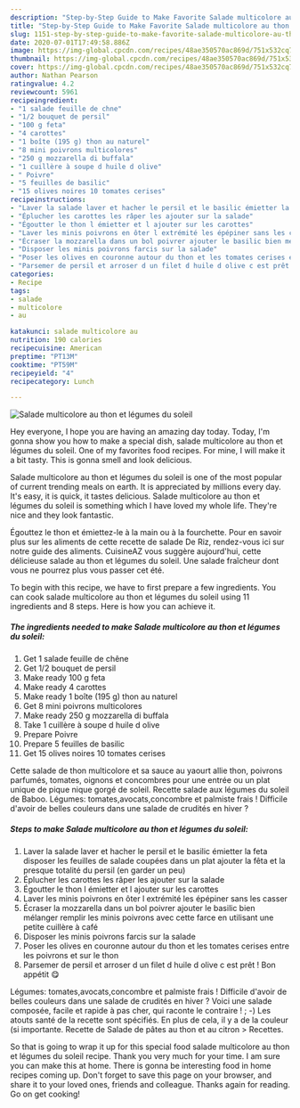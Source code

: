 ```yaml
---
description: "Step-by-Step Guide to Make Favorite Salade multicolore au thon et légumes du soleil"
title: "Step-by-Step Guide to Make Favorite Salade multicolore au thon et légumes du soleil"
slug: 1151-step-by-step-guide-to-make-favorite-salade-multicolore-au-thon-et-legumes-du-soleil
date: 2020-07-01T17:49:58.886Z
image: https://img-global.cpcdn.com/recipes/48ae350570ac869d/751x532cq70/salade-multicolore-au-thon-et-legumes-du-soleil-photo-principale-de-la-recette.jpg
thumbnail: https://img-global.cpcdn.com/recipes/48ae350570ac869d/751x532cq70/salade-multicolore-au-thon-et-legumes-du-soleil-photo-principale-de-la-recette.jpg
cover: https://img-global.cpcdn.com/recipes/48ae350570ac869d/751x532cq70/salade-multicolore-au-thon-et-legumes-du-soleil-photo-principale-de-la-recette.jpg
author: Nathan Pearson
ratingvalue: 4.2
reviewcount: 5961
recipeingredient:
- "1 salade feuille de chne"
- "1/2 bouquet de persil"
- "100 g feta"
- "4 carottes"
- "1 boîte (195 g) thon au naturel"
- "8 mini poivrons multicolores"
- "250 g mozzarella di buffala"
- "1 cuillère à soupe d huile d olive"
- " Poivre"
- "5 feuilles de basilic"
- "15 olives noires 10 tomates cerises"
recipeinstructions:
- "Laver la salade laver et hacher le persil et le basilic émietter la feta disposer les feuilles de salade coupées dans un plat ajouter la fêta et la presque totalité du persil (en garder un peu)"
- "Éplucher les carottes les râper les ajouter sur la salade"
- "Égoutter le thon l émietter et l ajouter sur les carottes"
- "Laver les minis poivrons en ôter l extrémité les épépiner sans les casser"
- "Écraser la mozzarella dans un bol poivrer ajouter le basilic bien mélanger remplir les minis poivrons avec cette farce en utilisant une petite cuillère à café"
- "Disposer les minis poivrons farcis sur la salade"
- "Poser les olives en couronne autour du thon et les tomates cerises entre les poivrons et sur le thon"
- "Parsemer de persil et arroser d un filet d huile d olive c est prêt ! Bon appétit 😋"
categories:
- Recipe
tags:
- salade
- multicolore
- au

katakunci: salade multicolore au 
nutrition: 190 calories
recipecuisine: American
preptime: "PT13M"
cooktime: "PT59M"
recipeyield: "4"
recipecategory: Lunch

---
```



![Salade multicolore au thon et légumes du soleil](https://img-global.cpcdn.com/recipes/48ae350570ac869d/751x532cq70/salade-multicolore-au-thon-et-legumes-du-soleil-photo-principale-de-la-recette.jpg)

Hey everyone, I hope you are having an amazing day today. Today, I'm gonna show you how to make a special dish, salade multicolore au thon et légumes du soleil. One of my favorites food recipes. For mine, I will make it a bit tasty. This is gonna smell and look delicious.

Salade multicolore au thon et légumes du soleil is one of the most popular of current trending meals on earth. It is appreciated by millions every day. It's easy, it is quick, it tastes delicious. Salade multicolore au thon et légumes du soleil is something which I have loved my whole life. They're nice and they look fantastic.

Égouttez le thon et émiettez-le à la main ou à la fourchette. Pour en savoir plus sur les aliments de cette recette de salade De Riz, rendez-vous ici sur notre guide des aliments. CuisineAZ vous suggère aujourd&#39;hui, cette délicieuse salade au thon et légumes du soleil. Une salade fraîcheur dont vous ne pourrez plus vous passer cet été.


To begin with this recipe, we have to first prepare a few ingredients. You can cook salade multicolore au thon et légumes du soleil using 11 ingredients and 8 steps. Here is how you can achieve it.

<!--inarticleads1-->

##### The ingredients needed to make Salade multicolore au thon et légumes du soleil:

1. Get 1 salade feuille de chêne
1. Get 1/2 bouquet de persil
1. Make ready 100 g feta
1. Make ready 4 carottes
1. Make ready 1 boîte (195 g) thon au naturel
1. Get 8 mini poivrons multicolores
1. Make ready 250 g mozzarella di buffala
1. Take 1 cuillère à soupe d huile d olive
1. Prepare  Poivre
1. Prepare 5 feuilles de basilic
1. Get 15 olives noires 10 tomates cerises


Cette salade de thon multicolore et sa sauce au yaourt allie thon, poivrons parfumés, tomates, oignons et concombres pour une entrée ou un plat unique de pique nique gorgé de soleil. Recette salade aux légumes du soleil de Baboo. Légumes: tomates,avocats,concombre et palmiste frais ! Difficile d&#39;avoir de belles couleurs dans une salade de crudités en hiver ? 

<!--inarticleads2-->

##### Steps to make Salade multicolore au thon et légumes du soleil:

1. Laver la salade laver et hacher le persil et le basilic émietter la feta disposer les feuilles de salade coupées dans un plat ajouter la fêta et la presque totalité du persil (en garder un peu)
1. Éplucher les carottes les râper les ajouter sur la salade
1. Égoutter le thon l émietter et l ajouter sur les carottes
1. Laver les minis poivrons en ôter l extrémité les épépiner sans les casser
1. Écraser la mozzarella dans un bol poivrer ajouter le basilic bien mélanger remplir les minis poivrons avec cette farce en utilisant une petite cuillère à café
1. Disposer les minis poivrons farcis sur la salade
1. Poser les olives en couronne autour du thon et les tomates cerises entre les poivrons et sur le thon
1. Parsemer de persil et arroser d un filet d huile d olive c est prêt ! Bon appétit 😋


Légumes: tomates,avocats,concombre et palmiste frais ! Difficile d&#39;avoir de belles couleurs dans une salade de crudités en hiver ? Voici une salade composée, facile et rapide à pas cher, qui raconte le contraire ! ; -) Les atouts santé de la recette sont spécifiés. En plus de cela, il y a de la couleur (si importante. Recette de Salade de pâtes au thon et au citron &gt; Recettes. 

So that is going to wrap it up for this special food salade multicolore au thon et légumes du soleil recipe. Thank you very much for your time. I am sure you can make this at home. There is gonna be interesting food in home recipes coming up. Don't forget to save this page on your browser, and share it to your loved ones, friends and colleague. Thanks again for reading. Go on get cooking!

